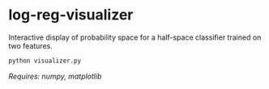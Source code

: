 # log-reg-visualizer
Interactive display of probability space for a half-space classifier trained on two features.
```python
python visualizer.py
```
*Requires: numpy, matplotlib*